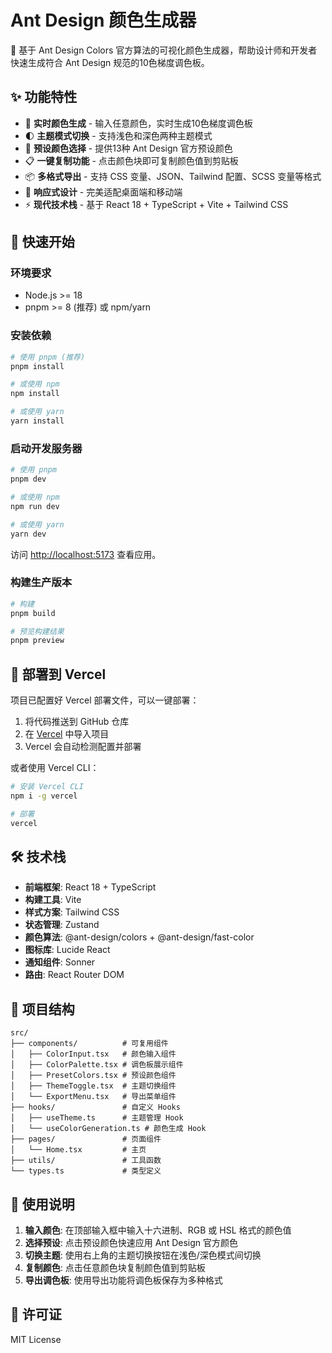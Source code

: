 # Ant Design 颜色生成器

🎨 基于 Ant Design Colors 官方算法的可视化颜色生成器，帮助设计师和开发者快速生成符合 Ant Design 规范的10色梯度调色板。

## ✨ 功能特性

- 🎯 **实时颜色生成** - 输入任意颜色，实时生成10色梯度调色板
- 🌓 **主题模式切换** - 支持浅色和深色两种主题模式
- 🎨 **预设颜色选择** - 提供13种 Ant Design 官方预设颜色
- 📋 **一键复制功能** - 点击颜色块即可复制颜色值到剪贴板
- 📦 **多格式导出** - 支持 CSS 变量、JSON、Tailwind 配置、SCSS 变量等格式
- 📱 **响应式设计** - 完美适配桌面端和移动端
- ⚡ **现代技术栈** - 基于 React 18 + TypeScript + Vite + Tailwind CSS

## 🚀 快速开始

### 环境要求

- Node.js >= 18
- pnpm >= 8 (推荐) 或 npm/yarn

### 安装依赖

```bash
# 使用 pnpm (推荐)
pnpm install

# 或使用 npm
npm install

# 或使用 yarn
yarn install
```

### 启动开发服务器

```bash
# 使用 pnpm
pnpm dev

# 或使用 npm
npm run dev

# 或使用 yarn
yarn dev
```

访问 [http://localhost:5173](http://localhost:5173) 查看应用。

### 构建生产版本

```bash
# 构建
pnpm build

# 预览构建结果
pnpm preview
```

## 🚀 部署到 Vercel

项目已配置好 Vercel 部署文件，可以一键部署：

1. 将代码推送到 GitHub 仓库
2. 在 [Vercel](https://vercel.com) 中导入项目
3. Vercel 会自动检测配置并部署

或者使用 Vercel CLI：

```bash
# 安装 Vercel CLI
npm i -g vercel

# 部署
vercel
```

## 🛠️ 技术栈

- **前端框架**: React 18 + TypeScript
- **构建工具**: Vite
- **样式方案**: Tailwind CSS
- **状态管理**: Zustand
- **颜色算法**: @ant-design/colors + @ant-design/fast-color
- **图标库**: Lucide React
- **通知组件**: Sonner
- **路由**: React Router DOM

## 📁 项目结构

```
src/
├── components/          # 可复用组件
│   ├── ColorInput.tsx   # 颜色输入组件
│   ├── ColorPalette.tsx # 调色板展示组件
│   ├── PresetColors.tsx # 预设颜色组件
│   ├── ThemeToggle.tsx  # 主题切换组件
│   └── ExportMenu.tsx   # 导出菜单组件
├── hooks/               # 自定义 Hooks
│   ├── useTheme.ts      # 主题管理 Hook
│   └── useColorGeneration.ts # 颜色生成 Hook
├── pages/               # 页面组件
│   └── Home.tsx         # 主页
├── utils/               # 工具函数
└── types.ts             # 类型定义
```

## 🎯 使用说明

1. **输入颜色**: 在顶部输入框中输入十六进制、RGB 或 HSL 格式的颜色值
2. **选择预设**: 点击预设颜色快速应用 Ant Design 官方颜色
3. **切换主题**: 使用右上角的主题切换按钮在浅色/深色模式间切换
4. **复制颜色**: 点击任意颜色块复制颜色值到剪贴板
5. **导出调色板**: 使用导出功能将调色板保存为多种格式

## 📄 许可证

MIT License
